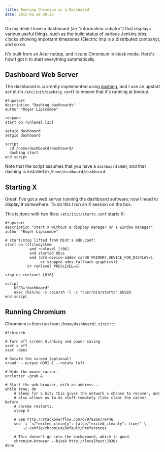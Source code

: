 ```yaml
---
title: Running Chromium as a Dashboard
date: 2015-01-28 08:26
---
```


On my desk I have a dashboard (an "information radiator") that displays various
useful things, such as the build status of various Jenkins jobs, clocks showing
important timezones (Electric Imp is a distributed company), and so on.

It's built from an Acer nettop, and it runs Chromium in kiosk mode. Here's how
I got it to start everything automatically.

## Dashboard Web Server

The dashboard is currently implemented using [dashing](http://dashing.io/), and
I use an upstart script (in `/etc/init/dashing.conf`) to ensure that it's
running at bootup:

    #!upstart
    description "Dashing dashboards"
    author "Roger Lipscombe"

    respawn
    start on runlevel [23]

    setuid dashboard
    setgid dashboard

    script
      cd /home/dashboard/dashboard/
      dashing start
    end script

Note that the script assumes that you have a `dashboard` user, and that dashing
is installed in `/home/dashboard/dashboard`.

## Starting X

Great! I've got a web server running the dashboard software; now I need to
display it somewhere. To do this I run an X session on the box.

This is done with two files: `/etc/init/startx.conf` starts X:

    #!upstart
    description "Start X without a display manager or a window manager"
    author "Roger Lipscombe"

    # start/stop lifted from Mint's mdm.conf:
    start on ((filesystem
               and runlevel [!06]
               and started dbus
               and (drm-device-added card0 PRIMARY_DEVICE_FOR_DISPLAY=1
                    or stopped udev-fallback-graphics))
              or runlevel PREVLEVEL=S)

    stop on runlevel [016]

    script
        USER="dashboard"
        exec /bin/su -s /bin/sh -l -c "/usr/bin/startx" $USER
    end script

## Running Chromium

Chromium is then run from `/home/dashboard/.xinitrc`:

    #!/bin/sh

    # Turn off screen blanking and power saving
    xset s off
    xset -dpms

    # Rotate the screen (optional)
    xrandr --output HDMI-1 --rotate left

    # Hide the mouse cursor.
    unclutter -grab &

    # Start the web browser, with an address...
    while true; do
        # Sleep for a bit; this gives the network a chance to recover, and
        # also allows us to do stuff remotely (like clear the cache) before
        # Chrome restarts.
        sleep 5

        # See http://stackoverflow.com/q/9792667/8446
        sed -i 's/"exited_cleanly": false/"exited_cleanly": true/' \
            ~/.config/chromium/Default/Preferences

        # This doesn't go into the background, which is good.
        chromium-browser --kiosk http://localhost:3030/
    done

